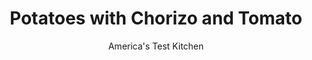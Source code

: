 ---
layout: ../../layouts/MarkdownPostLayout.astro
title: Potatoes with Chorizo and Tomato
author: America's Test Kitchen
pubDate: 2023-03-15
description: "We were after saucy, meaty spuds."
image_url: https://res.cloudinary.com/hksqkdlah/image/upload/ar_1:1,c_fill,dpr_2.0,f_auto,fl_lossy.progressive.strip_profile,g_faces:auto,q_auto:low,w_344/SFS_PotatoesChorizoTomatoes-111_dvemmn
tags: ["Side Dishes","Potatoes","Weeknight"]
calories: 2093
protein: 12
carbohydrates: 25
fats: 
fiber: 3
ingredients: ["3 tablespoons, extra-virgin olive oil","1 1/2 pounds, Yukon Gold potatoes, unpeeled, cut into ½- to ¾-inch dice","3/4 teaspoon, table salt","5 ounces, Spanish-style chorizo sausage, sliced ¼ inch thick (1 cup)","1 , onion, cut into ½-inch dice","3 , garlic cloves, minced","1 teaspoon, chipotle chile powder","1 , (8-ounce) can tomato sauce","1/2 cup, coarsely chopped fresh cilantro leaves and stems","4 ounces, cotija cheese, crumbled (1 cup)"]
serves: 6
time: "45 minutes"
instructions: ["Heat oil in 12-inch nonstick skillet over medium heat until shimmering. Add potatoes and salt. Cover and cook until fork inserted into potatoes meets little resistance, 10 to 12 minutes, shaking skillet periodically to redistribute potatoes.","Uncover; add chorizo and onion; and cook until onion is softened, about 8 minutes, stirring occasionally. Add garlic and chile powder and cook until fragrant, about 1 minute. Stir in tomato sauce; reduce heat to low; and cook until sauce has thickened slightly, about 2 minutes.","Stir in cilantro and transfer to serving platter. Sprinkle with cotija. Serve."]
nutrition: ["760 mg Potassium","266 mg Phosphorus","190 mg Calcium","1 mg Iron","47 mg Magnesium","772 mg Sodium","2 mg Zinc","22 g Fat","2 mg Niacin (B3)","10 g Monounsaturated","1 g Polyunsaturated","27 mg Vitamin C","40 mg Cholesterol","7 g Saturated","3 g Fiber","28 µg Folate (food)","3 g Sugars","12 µg Vitamin K","160 g Water","25 g Carbs","28 µg Folate equivalent (total)","12 g Protein","1 mg Vitamin E","65 µg Vitamin A","348 kcal Energy","2093 calories"]
notes: "Use a dry-cured, Spanish-style chorizo in this recipe."
---